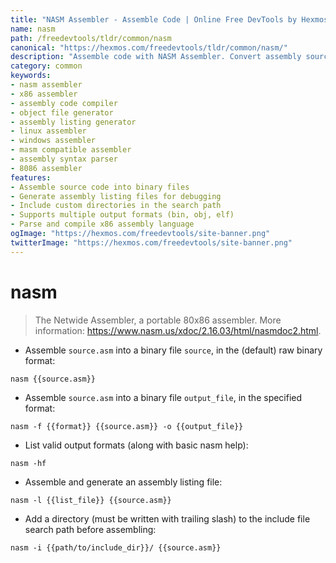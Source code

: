 ```yaml
---
title: "NASM Assembler - Assemble Code | Online Free DevTools by Hexmos"
name: nasm
path: /freedevtools/tldr/common/nasm
canonical: "https://hexmos.com/freedevtools/tldr/common/nasm/"
description: "Assemble code with NASM Assembler. Convert assembly source code to machine code for x86 architectures. Free online tool, no registration required."
category: common
keywords:
- nasm assembler
- x86 assembler
- assembly code compiler
- object file generator
- assembly listing generator
- linux assembler
- windows assembler
- masm compatible assembler
- assembly syntax parser
- 8086 assembler
features:
- Assemble source code into binary files
- Generate assembly listing files for debugging
- Include custom directories in the search path
- Supports multiple output formats (bin, obj, elf)
- Parse and compile x86 assembly language
ogImage: "https://hexmos.com/freedevtools/site-banner.png"
twitterImage: "https://hexmos.com/freedevtools/site-banner.png"
---
```


# nasm

> The Netwide Assembler, a portable 80x86 assembler.
> More information: <https://www.nasm.us/xdoc/2.16.03/html/nasmdoc2.html>.

- Assemble `source.asm` into a binary file `source`, in the (default) raw binary format:

`nasm {{source.asm}}`

- Assemble `source.asm` into a binary file `output_file`, in the specified format:

`nasm -f {{format}} {{source.asm}} -o {{output_file}}`

- List valid output formats (along with basic nasm help):

`nasm -hf`

- Assemble and generate an assembly listing file:

`nasm -l {{list_file}} {{source.asm}}`

- Add a directory (must be written with trailing slash) to the include file search path before assembling:

`nasm -i {{path/to/include_dir}}/ {{source.asm}}`
